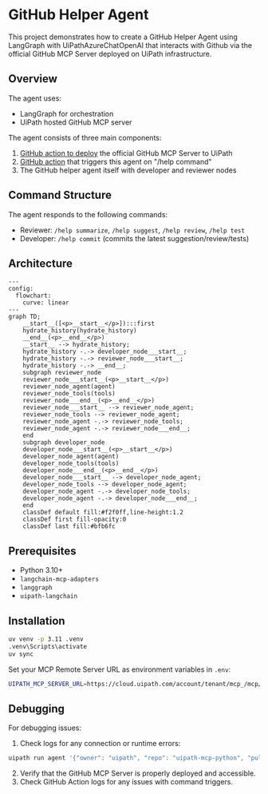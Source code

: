 # GitHub Helper Agent

This project demonstrates how to create a GitHub Helper Agent using LangGraph with UiPathAzureChatOpenAI that interacts with Github via the official GitHub MCP Server deployed on UiPath infrastructure.

## Overview

The agent uses:
- LangGraph for orchestration
- UiPath hosted GitHub MCP server

The agent consists of three main components:

1. [GitHub action to deploy](https://github.com/UiPath/uipath-mcp-python/blob/main/docs/how_to_pack_binary.md) the official GitHub MCP Server to UiPath
2. [GitHub action](https://github.com/UiPath/uipath-mcp-python/blob/main/.github/workflows/trigger-github-agent.yml) that triggers this agent on "/help command"
3. The GitHub helper agent itself with developer and reviewer nodes

## Command Structure

The agent responds to the following commands:

- Reviewer: `/help summarize`, `/help suggest`, `/help review`, `/help test`
- Developer: `/help commit` (commits the latest suggestion/review/tests)

## Architecture

```mermaid
---
config:
  flowchart:
    curve: linear
---
graph TD;
	__start__([<p>__start__</p>]):::first
	hydrate_history(hydrate_history)
	__end__(<p>__end__</p>)
	__start__ --> hydrate_history;
	hydrate_history -.-> developer_node___start__;
	hydrate_history -.-> reviewer_node___start__;
	hydrate_history -.-> __end__;
	subgraph reviewer_node
	reviewer_node___start__(<p>__start__</p>)
	reviewer_node_agent(agent)
	reviewer_node_tools(tools)
	reviewer_node___end__(<p>__end__</p>)
	reviewer_node___start__ --> reviewer_node_agent;
	reviewer_node_tools --> reviewer_node_agent;
	reviewer_node_agent -.-> reviewer_node_tools;
	reviewer_node_agent -.-> reviewer_node___end__;
	end
	subgraph developer_node
	developer_node___start__(<p>__start__</p>)
	developer_node_agent(agent)
	developer_node_tools(tools)
	developer_node___end__(<p>__end__</p>)
	developer_node___start__ --> developer_node_agent;
	developer_node_tools --> developer_node_agent;
	developer_node_agent -.-> developer_node_tools;
	developer_node_agent -.-> developer_node___end__;
	end
	classDef default fill:#f2f0ff,line-height:1.2
	classDef first fill-opacity:0
	classDef last fill:#bfb6fc
```

## Prerequisites

- Python 3.10+
- `langchain-mcp-adapters`
- `langgraph`
- `uipath-langchain`

## Installation

```bash
uv venv -p 3.11 .venv
.venv\Scripts\activate
uv sync
```

Set your MCP Remote Server URL as environment variables in `.env`:

```bash
UIPATH_MCP_SERVER_URL=https://cloud.uipath.com/account/tenant/mcp_/mcp/folder-key/github-mcp/sse
```

## Debugging

For debugging issues:

1. Check logs for any connection or runtime errors:
```bash
uipath run agent '{"owner": "uipath", "repo": "uipath-mcp-python", "pullNumber": 78, "command": "summarize", "in_reply_to": 2060859623}'
```
2. Verify that the GitHub MCP Server is properly deployed and accessible.
3. Check GitHub Action logs for any issues with command triggers.


